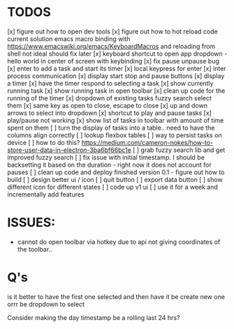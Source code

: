 # TODOS
[x] figure out how to open dev tools
[x] figure out how to hot reload code
    current solution emacs macro binding with
        https://www.emacswiki.org/emacs/KeyboardMacros
    and reloading from shell
    not ideal should fix later
[x] keyboard shortcut to open app dropdown
    - hello world in center of screen with keybinding
[x] fix pause unpause bug
[x] enter to add a task and start its timer
    [x] local keypress for enter
    [x] inter process communication
    [x] display start stop and pause buttons
    [x] display a timer
    [x] have the timer respond to selecting a task
        [x] show currently running task
[x] show running task in open toolbar
[x] clean up code for the running of the timer
[x] dropdown of existing tasks fuzzy search select them
[x] same key as open to close, escape to close
[x] up and down arrows to select into dropdown
[x] shortcut to play and pause tasks
[x] play/pause not working
[x] show list of tasks in toolbar with amount of time spent on them
[ ] turn the display of tasks into a table.. need to have the columns align correctly
    [ ] lookup flexbox tables
[ ] way to persist tasks on device
    [ ] how to do this?
    https://medium.com/cameron-nokes/how-to-store-user-data-in-electron-3ba6bf66bc1e
[ ] grab fuzzy search lib and get improved fuzzy search
[ ] fix issue with initial timestamp. I should be backsetting it based on the duration - right now it does not account for pauses
[ ] clean up code and deploy finished version 0.1 - figure out how to build
[ ] design better ui / icon
    [ ] quit button
    [ ] export data button
    [ ] show different icon for different states
[ ] code up v1 ui
[ ] use it for a week and incrementally add features


# ISSUES:
- cannot do open toolbar via hotkey due to api not giving coordinates of the toolbar..

# Q's
is it better to have the first one selected and then have it be create new one orrr be dropdown to select

Consider making the day timestamp be a rolling last 24 hrs?

